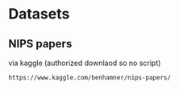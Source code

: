 # Datasets

## NIPS papers
via kaggle (authorized downlaod so no script)

```
https://www.kaggle.com/benhamner/nips-papers/
```